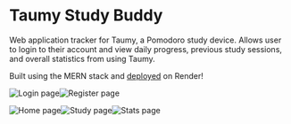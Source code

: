 # Taumy Study Buddy

Web application tracker for Taumy, a Pomodoro study  device. Allows user to login to their account and view daily progress, previous study sessions, and overall statistics from using Taumy.

Built using the MERN stack and [deployed](https://taumy-study.onrender.com/) on Render!

![Login page](screenshots/login.PNG|width=100px)![Register page](screenshots/register.PNG|width=100px)

![Home page](screenshots/home.PNG|width=100px)![Study page](screenshots/study.PNG|width=100px)![Stats page](screenshots/stats.PNG|width=100px)
